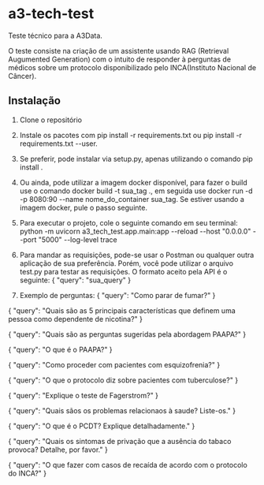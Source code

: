 # a3-tech-test

Teste técnico para a A3Data.

O teste consiste na criação de um assistente usando RAG (Retrieval Augumented Generation) com o intuito de responder à perguntas de médicos sobre um protocolo disponibilizado pelo INCA(Instituto Nacional de Câncer).

## Instalação

1. Clone o repositório
2. Instale os pacotes com pip install -r requirements.txt ou pip install -r requirements.txt --user.
3. Se preferir, pode instalar via setup.py, apenas utilizando o comando pip install .
4. Ou ainda, pode utilizar a imagem docker disponível, para fazer o build use o comando docker build -t sua_tag ., em seguida use docker run -d -p 8080:90 --name nome_do_container sua_tag. Se estiver usando a imagem docker, pule o passo seguinte.
5. Para executar o projeto, cole o seguinte comando em seu terminal: python -m uvicorn a3_tech_test.app.main:app --reload --host "0.0.0.0" --port "5000" --log-level trace
6. Para mandar as requisições, pode-se usar o Postman ou qualquer outra aplicação de sua preferência. Porém, você pode utilizar o arquivo test.py para testar as requisições. O formato aceito pela API é o seguinte: 
{
    "query": "sua_query"
}

5. Exemplo de perguntas:
{
    "query": "Como parar de fumar?"
}

{
    "query": "Quais são as 5 principais características que definem uma pessoa como dependente de nicotina?"
}

{
    "query": "Quais são as perguntas sugeridas pela abordagem PAAPA?"
}

{
    "query": "O que é o PAAPA?"
}

{
    "query": "Como proceder com pacientes com esquizofrenia?"
}

{
    "query": "O que o protocolo diz sobre pacientes com tuberculose?"
}

{
    "query": "Explique o teste de Fagerstrom?"
}

{
    "query": "Quais sãos os problemas relacionaos à saude? Liste-os."
}

{
    "query": "O que é o PCDT? Explique detalhadamente."
}

{
    "query": "Quais os sintomas de privação que a ausência do tabaco provoca? Detalhe, por favor."
}

{
    "query": "O que fazer com casos de recaída de acordo com o protocolo do INCA?"
}
